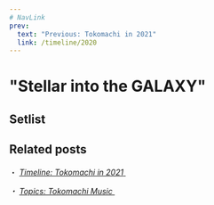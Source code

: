 ```yaml
---
# NavLink
prev:
  text: "Previous: Tokomachi in 2021"
  link: /timeline/2020
---
```


# "Stellar into the GALAXY"

## Setlist

## Related posts

・ [<i class="fa-solid fa-calendar-days" /> *Timeline: Tokomachi in 2021* ](/timeline/2021/) &nbsp; <i class="fa-solid fa-arrow-right-from-bracket"></i>

・ [<i class="fa-solid fa-microphone-lines" /> *Topics: Tokomachi Music* ](/topics/music/) &nbsp; <i class="fa-solid fa-arrow-right-from-bracket"></i>

<!-- FontAwesome Script -->

<link rel="stylesheet" href="https://cdn.jsdelivr.net/npm/@fortawesome/fontawesome-free@6.0.0/css/all.min.css" crossorigin="anonymous">